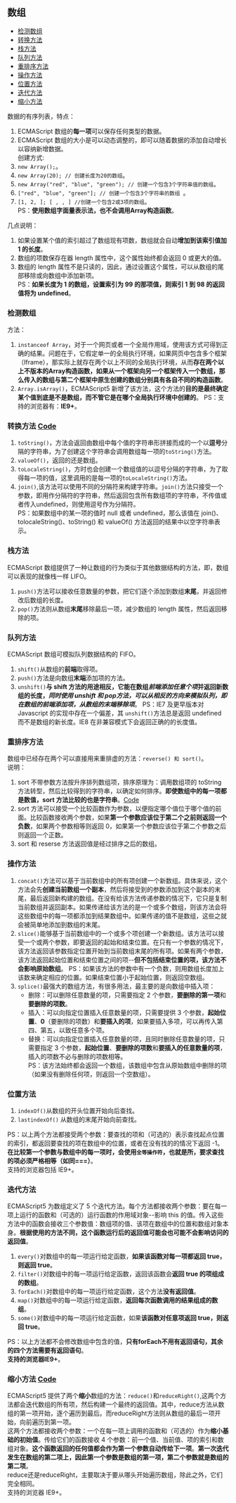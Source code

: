 ## 数组  
- [检测数组](#检测数组)  
- [转换方法](#转换方法)  
- [栈方法](#检测数组)  
- [队列方法 ](#队列方法)  
- [重排序方法](#重排序方法)  
- [操作方法](#操作方法)  
- [位置方法](#位置方法)  
- [迭代方法](#迭代方法)  
- [缩小方法](#缩小方法)

数据的有序列表，特点：  
1. ECMAScript 数组的**每一项**可以保存任何类型的数据。  
2. ECMAScript 数组的大小是可以动态调整的，即可以随着数据的添加自动增长以容纳新增数据。  
创建方式:  
1. `new Array();`。  
2. `new Array(20); // 创建长度为20的数组`。  
3. `new Array("red", "blue", "green"); // 创建一个包含3个字符串值的数组`。  
4. `["red", "blue", "green"]; // 创建一个包含3个字符串的数组 `。  
5. `[1, 2, ]; [ , , ] //创建一个包含2或3项的数组`。  
PS：**使用数组字面量表示法，也不会调用Array构造函数**。  

几点说明：  
1. 如果设置某个值的索引超过了数组现有项数，数组就会自动**增加到该索引值加 1 的长度**。  
2. 数组的项数保存在器 length 属性中，这个属性始终都会返回 0 或更大的值。  
3. 数组的 length 属性不是只读的，因此，通过设置这个属性，可以从数组的尾部移除或向数组中添加新项。  
PS：**如果长度为 1 的数组，设置索引为 99 的那项值，则索引 1 到 98 的返回值将为 undefined**。  
### 检测数组  
方法：  
1. `instanceof Array`，对于一个网页或者一个全局作用域，使用该方式可得到正确的结果。问题在于，它假定单一的全局执行环境，如果网页中包含多个框架（Iframe），那实际上就存在两个以上不同的全局执行环境，从而**存在两个以上不版本的Array构造函数，如果从一个框架向另一个框架传入一个数组，那么传入的数组与第二个框架中原生创建的数组分别具有各自不同的构造函数**。  
2. `Array.isArray()`，ECMAScript5 新增了该方法，这个方法的**目的是最终确定某个值到底是不是数组，而不管它是在哪个全局执行环境中创建的**。
PS：支持的浏览器有：**IE9+**。  

### 转换方法  [Code]()   
1. `toString()`，方法会返回由数组中每个值的字符串形拼接而成的一个以**逗号**分隔的字符串，为了创建这个字符串会调用数组每一项的`toString()`方法。  
2. `valueOf()`，返回的还是数组。  
3. `toLocaleString()`，方时也会创建一个数组值的以逗号分隔的字符串，为了取得每一项的值，这里调用的是每一项的`toLocaleString()`方法。  
4. `join()`,该方法可以使用不同的分隔符来构建字符串。`join()`方法只接受一个参数，即用作分隔符的字符串，然后返回包含所有数组项的字符串，不传值或者传入undefined，则使用逗号作为分隔符。  
PS：如果数组中的某一项的值时 null 或者 undefined，那么该值在 join()、tolocaleString()、toString() 和 valueOf() 方法返回的结果中以空字符串表示。  
### 栈方法  
ECMAScript 数组提供了一种让数组的行为类似于其他数据结构的方法，即，数组可以表现的就像栈一样 LIFO。  
1. `push()`方法可以接收任意数量的参数，把它们逐个添加到数组**末尾**，并返回修改后数组的长度。  
2. `pop()`方法则从数组**末尾**移除最后一项，减少数组的 length 属性，然后返回移除的项。  
### 队列方法  
ECMAScript 数组可模拟队列数据结构的 FIFO。  
1. `shift()`从数组的**前端**取得项。   
2. `push()`方法是向数组**末端**添加项的方法。  
3. `unshift()`**与 shift 方法的用途相反，它能在数组*前端添加任意个项*并返回新数组的长度，*同时使用 unshift 和 pop方法，可以从相反的方向来模拟队列，即在数组的前端添加项，从数组的末端移除项***。
PS：IE7 及更早版本对 Javascript 的实现中存在一个偏差，其 `unshift()`方法总是返回 undefined 而不是数组的新长度。IE8 在非兼容模式下会返回正确的的长度值。  
### 重排序方法  
数组中已经存在两个可以直接用来重排虚的方法：`reverse() 和 sort()`。  
说明：  
1. sort 不带参数方法按升序排列数组项，排序原理为：调用数组项的 toString 方法转型，然后比较得到的字符串，以确定如何排序。**即使数组中的每一项都是数值，sort 方法比较的也是字符串**。[Code]()     
2. sort 方法可以接受一个比较函数作为参数，以便指定哪个值位于哪个值的前面。比较函数接收两个参数，如果**第一个参数应该位于第二个之前则返回一个负数**，如果两个参数相等则返回 0，如果第一个参数应该位于第二个参数之后则返回一个正数。  
3. sort 和 reserse 方法返回值是经过排序之后的数组。  
### 操作方法  
1. `concat()`方法可以基于当前数组中的所有项创建一个新数组。具体来说，这个方法会先**创建当前数组一个副本**，然后将接受到的参数添加到这个副本的末尾，最后返回新构建的数组。在没有给该方法传递参数的情况下，它只是复制当前数组并返回副本。如果传递给该方法的是一个或多个数组，则该方法会将这些数组中的每一项都添加到结果数组中。如果传递的值不是数组，这些之就会被简单地添加到数组的末尾。  
2. `slice()`能够基于当前数组中的一个或多个项创建一个新数组。该方法可以接受一个或两个参数，即要返回的起始和结束位置。在只有一个参数的情况下，该方法返回该参数指定位置开始到当前数组末尾的所有项。如果有两个参数，该方法返回起始位置和结束位置之间的项--**但不包括结束位置的项，该方法不会影响原始数组**。
PS：如果该方法的参数中有一个负数，则用数组长度加上该数来确定相应的位置。如果结束位置小于起始位置，则返回空数组。  
3. `splice()`最强大的数组方法，有很多用法，最主要的是向数组中插入项：  
    - 删除：可以删除任意数量的项，只需要指定 2 个参数，**要删除的第一项**和**要删除的项数**。  
    - 插入：可以向指定位置插入任意数量的项，只需要提供 3 个参数，**起始位置**、**0**（要删除的项数）和**要插入的项**，如果要插入多项，可以再传入第四、第五，以致任意多个项。  
    - 替换：可以向指定位置插入任意数量的项，且同时删除任意数量的项，只需要指定 3 个参数，**起始位置**、**要删除的项数**和**要插入的任意数量的项**，插入的项数不必与删除的项数相等。  
PS：该方法始终都会返回一个数组，该数组中包含从原始数组中删除的项（如果没有删除任何项，则返回一个空数组）。   
### 位置方法  
1. `indexOf()`从数组的开头位置开始向后查找。
2. `lastindexOf()` 从数组的末尾开始向前查找。  

PS：以上两个方法都接受两个参数：要查找的项和（可选的）表示查找起点位置的索引，都返回要查找的项在数组中的位置，或者在没有找的的情况下返回 -1。**在比较第一个参数与数组中的每一项时，会使用`全等操作符`，也就是所，要求查找的项必须严格相等（如同===）**。  
支持的浏览器包括 IE9+。  
### 迭代方法  
ECMAScript5 为数组定义了 5 个迭代方法。每个方法都接收两个参数：要在每一项上运行的函数和（可选的）运行函数的作用域对象--影响 this 的值。传入这些方法中的函数会接收三个参数值：数组项的值、该项在数组中的位置和数组对象本身。**根据使用的方法不同，这个函数运行后的返回值可能会也可能不会影响访问的返回值**。  
1. `every()`对数组中的每一项运行给定函数，**如果该函数对每一项都返回 true，则返回 true**。  
2. `filter()`对数组中的每一项运行给定函数，返回该函数会**返回 true 的项组成的数组**。  
3. `forEach()`对数组中的每一项运行给定函数，这个方法**没有返回值**。  
4. `map()`对数组中的每一项运行给定函数，**返回每次函数调用的结果组成的数组**。  
5. `some()`对数组中的每一项运行给定函数，如果**该函数对任意项返回 true，则返回 true**。  

PS：以上方法都不会修改数组中包含的值，**只有forEach不用有返回语句，其余的四个方法需要有返回语句**。  
**支持的浏览器IE9+**。

### 缩小方法  [Code]()   
ECMAScript5 提供了两个**缩小**数组的方法：`reduce()`和`reduceRight()`,这两个方法都会迭代数组的所有项，然后构建一个最终的返回值。其中，reduce方法从数组的第一项开始，逐个遍历到最后。而reduceRight方法则从数组的最后一项开始，向前遍历到第一项。  
这两个方法都接收两个参数：一个在每一项上调用的函数和（可选的）作为**缩小基础的初始值**。传给它们的函数接收 4 个参数：前一个值、当前值、项的索引和数组对象。**这个函数返回的任何值都会作为第一个参数自动传给下一项**。**第一次迭代发生在数组的第二项上，因此第一个参数是数组的第一项，第二个参数就是数组的第二项**。  
reduce还是reduceRight，主要取决于要从哪头开始遍历数组，除此之外，它们完全相同。  
支持的浏览器 IE9+。  







